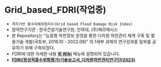 # Grid_based_FDRI(작업중)

* `격자기반 홍수피해위험지수(Grid based Flood Damage Risk Index)`
* 참여연구기관 : 한국건설기술연구원, 인하대, (주)헤르메시스 
* 본 Repository는 "능동형 하천정보 운영을 통한 다차원 하천관리 체계 구축 및 활용기술 개발(국토부, 2016.10 - 2022.09)" 의 1세부 과제의 연구성과중 일부를 공유하기 위해 구축되었다.
* FDRI에 대한 자세한 내용 [**위 Wiki**](https://github.com/floodmodel/Grid_based_FDRI/wiki) 메뉴에 설명되어 있습니다.
* [**FDRI(정성적홍수위험평가)기술보고서_다차원하천관리연구단(2023)**](https://github.com/floodmodel/Grid_based_FDRI/blob/main/Reference/%5B%EA%B8%B0%EC%88%A0%EB%B3%B4%EA%B3%A0%EC%84%9C%5D%EC%A0%95%EC%84%B1%EC%A0%81%ED%99%8D%EC%88%98%EC%9C%84%ED%97%98%ED%8F%89%EA%B0%80_FDRI(2023).pdf)

